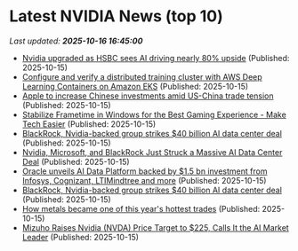 # Latest NVIDIA News (top 10)
_Last updated: **2025-10-16 16:45:00**_

- [Nvidia upgraded as HSBC sees AI driving nearly 80% upside](https://biztoc.com/x/80f8a1a92c564d24) (Published: 2025-10-15)
- [Configure and verify a distributed training cluster with AWS Deep Learning Containers on Amazon EKS](https://aws.amazon.com/blogs/machine-learning/configure-and-verify-a-distributed-training-cluster-with-aws-deep-learning-containers-on-amazon-eks/) (Published: 2025-10-15)
- [Apple to increase Chinese investments amid US-China trade tension](https://www.aljazeera.com/economy/2025/10/15/apple-to-increase-chinese-investments-amid-us-china-trade-tension) (Published: 2025-10-15)
- [Stabilize Frametime in Windows for the Best Gaming Experience - Make Tech Easier](https://www.maketecheasier.com/stabilize-frametime-windows/) (Published: 2025-10-15)
- [BlackRock, Nvidia-backed group strikes $40 billion AI data center deal](https://biztoc.com/x/7fac76354962d76a) (Published: 2025-10-15)
- [Nvidia, Microsoft, and BlackRock Just Struck a Massive AI Data Center Deal](https://biztoc.com/x/416af13f477a5a29) (Published: 2025-10-15)
- [Oracle unveils AI Data Platform backed by $1.5 bn investment from Infosys, Cognizant, LTIMindtree and more](https://www.thehindubusinessline.com/info-tech/oracle-unveils-ai-data-platform-backed-by-15-bn-investment-from-infosys-cognizant-ltimindtree-and-more/article70168216.ece) (Published: 2025-10-15)
- [BlackRock, Nvidia-backed group strikes $40 billion AI data center deal](https://finance.yahoo.com/news/blackrock-nvidia-backed-group-strikes-161345412.html) (Published: 2025-10-15)
- [How metals became one of this year's hottest trades](https://www.businessinsider.com/gold-price-rally-top-mining-stocks-mp-crml-lac-trump-2025-10) (Published: 2025-10-15)
- [Mizuho Raises Nvidia (NVDA) Price Target to $225, Calls It the AI Market Leader](https://biztoc.com/x/956296feb1b9e548) (Published: 2025-10-15)
